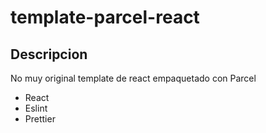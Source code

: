 # template-parcel-react

## Descripcion
No muy original template de react empaquetado con Parcel
  * React
  * Eslint
  * Prettier
